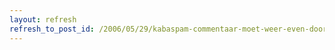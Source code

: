 ```yaml
---
layout: refresh
refresh_to_post_id: /2006/05/29/kabaspam-commentaar-moet-weer-even-door-de-moderatie-helaas
---
```

